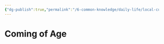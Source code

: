 ```yaml
---
{"dg-publish":true,"permalink":"/6-common-knowledge/daily-life/local-customs/coming-of-age/","noteIcon":""}
---
```


# Coming of Age
